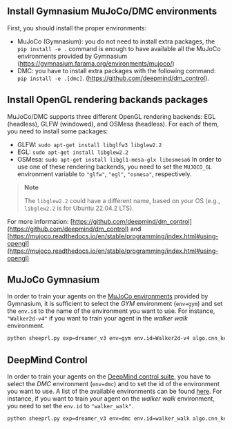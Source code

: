 ## Install Gymnasium MuJoCo/DMC environments
First, you should install the proper environments:

- MuJoCo (Gymnasium): you do not need to install extra packages, the `pip install -e .` command is enough to have available all the MuJoCo environments provided by Gymnasium (https://gymnasium.farama.org/environments/mujoco/)
- DMC: you have to install extra packages with the following command: `pip install -e .[dmc]`. (https://github.com/deepmind/dm_control).

## Install OpenGL rendering backands packages

MuJoCo/DMC supports three different OpenGL rendering backends: EGL (headless), GLFW (windowed), and OSMesa (headless).
For each of them, you need to install some packages:
- GLFW: `sudo apt-get install libglfw3 libglew2.2`
- EGL: `sudo apt-get install libglew2.2`
- OSMesa: `sudo apt-get install libgl1-mesa-glx libosmesa6`
In order to use one of these rendering backends, you need to set the `MUJOCO_GL` environment variable to `"glfw"`, `"egl"`, `"osmesa"`, respectively.

> **Note**
>
> The `libglew2.2` could have a different name, based on your OS (e.g., `libglew2.2` is for Ubuntu 22.04.2 LTS).

For more information: [https://github.com/deepmind/dm_control](https://github.com/deepmind/dm_control) and [https://mujoco.readthedocs.io/en/stable/programming/index.html#using-opengl](https://mujoco.readthedocs.io/en/stable/programming/index.html#using-opengl)

## MuJoCo Gymnasium
In order to train your agents on the [MuJoCo environments](https://gymnasium.farama.org/environments/mujoco/) provided by Gymnasium, it is sufficient to select the *GYM* environment (`env=gym`) and set the `env.id` to the name of the environment you want to use. For instance, `"Walker2d-v4"` if you want to train your agent in the *walker walk* environment.

```bash
python sheeprl.py exp=dreamer_v3 env=gym env.id=Walker2d-v4 algo.cnn_keys.encoder=[rgb]
```

## DeepMind Control
In order to train your agents on the [DeepMind control suite](https://github.com/deepmind/dm_control/blob/main/dm_control/suite/README.md), you have to select the *DMC* environment (`env=dmc`) and to set the id of the environment you want to use. A list of the available environments can be found [here](https://arxiv.org/abs/1801.00690). For instance, if you want to train your agent on the *walker walk* environment, you need to set the `env.id` to `"walker_walk"`.

```bash
python sheeprl.py exp=dreamer_v3 env=dmc env.id=walker_walk algo.cnn_keys.encoder=[rgb]
```